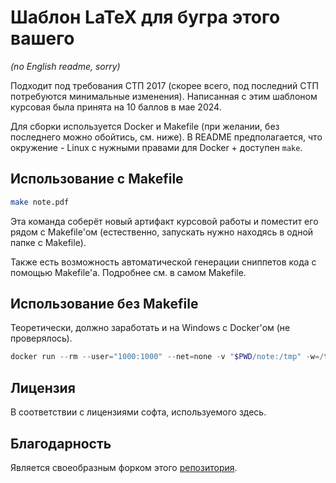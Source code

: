 # Шаблон LaTeX для бугра этого вашего

_(no English readme, sorry)_

Подходит под требования СТП 2017 (скорее всего, под последний СТП потребуются минимальные изменения). Написанная с этим шаблоном курсовая была принята на 10 баллов в мае 2024.

Для сборки используется Docker и Makefile (при желании, без последнего можно обойтись, см. ниже). В README предполагается, что окружение - Linux с нужными правами для Docker + доступен `make`.

## Использование с Makefile

```bash
make note.pdf
```

Эта команда соберёт новый артифакт курсовой работы и поместит его рядом с Makefile'ом (естественно, запускать нужно находясь в одной папке с Makefile).

Также есть возможность автоматической генерации сниппетов кода с помощью Makefile'а. Подробнее см. в самом Makefile.

## Использование без Makefile

Теоретически, должно заработать и на Windows с Docker'ом (не проверялось).
```powershell
docker run --rm --user="1000:1000" --net=none -v "$PWD/note:/tmp" -w=/tmp neitex\:latex latexmk -pdflatex='pdflatex -shell-escape -interaction=nonstopmode -synctex=1 %O %S;' -pdf note.tex
```

## Лицензия

В соответствии с лицензиями софта, используемого здесь.

## Благодарность

Является своеобразным форком этого [репозитория](https://github.com/egorshulga/new-bsuir-diploma-latex). 

